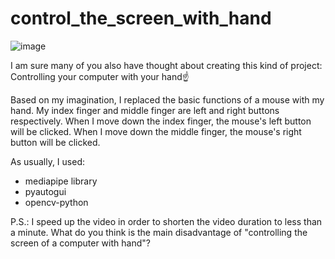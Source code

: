 # control_the_screen_with_hand

![image](https://i.postimg.cc/2SzjbrKN/image.png)

I am sure many of you also have thought about creating this kind of project: Controlling your computer with your hand☝️

Based on my imagination, I replaced the basic functions of a mouse with my hand. My index finger and middle finger are left and right buttons respectively.
When I move down the index finger, the mouse's left button will be clicked.
When I move down the middle finger, the mouse's right button will be clicked.

As usually, I used:
- mediapipe library
- pyautogui
- opencv-python



P.S.: I speed up the video in order to shorten the video duration to less than a minute. What do you think is the main disadvantage of "controlling the screen of a computer with hand"?
